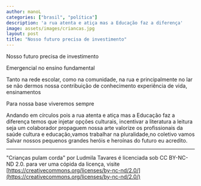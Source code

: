 ```yaml
---
author: manoL
categories: ["brasil", "política"]
description: 'a rua atenta e atiça mas a Educação faz a diferença'
image: assets/images/criancas.jpg
layout: post
title: "Nosso futuro precisa de investimento"
---
```

Nosso futuro precisa de investimento

Emergencial no ensino fundamental

Tanto na rede escolar, como na comunidade, na rua e principalmente no lar se não dermos nossa contribuição de conhecimento experiência de vida, ensinamentos

Para nossa base viveremos sempre

Andando em círculos pois a rua atenta e atiça mas a Educação faz a diferença temos que injetar opções culturais, incentivar a literatura a leitura seja um colaborador propaguem nossa arte valorize os profissionais da saúde cultura e educação,vamos trabalhar na pluralidade,no coletivo vamos Salvar nossos pequenos grandes heróis e heroínas do futuro eu acredito.

---
"Crianças pulam corda" por Ludmila Tavares é licenciada sob CC BY-NC-ND 2.0. para ver uma cópida da licença, visite [https://creativecommons.org/licenses/by-nc-nd/2.0/](https://creativecommons.org/licenses/by-nc-nd/2.0/)
